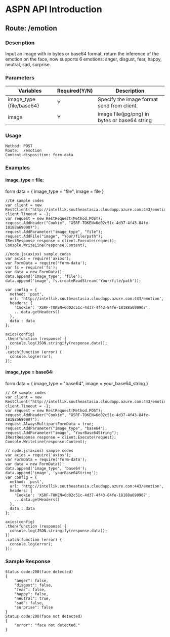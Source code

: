 # ASPN API Introduction

## Route: /emotion
### Description
Input an image with in bytes or base64 format, return the inference of the emotion on the face, now supports 6 emotions:
anger, disgust, fear, happy, neutral, sad, surprise.
### Parameters

|  Variables  |Required(Y/N) | Description  |
|  ----       | ----|        ----  |
| image_type {file/base64} | Y| Specify the image format send from client. |
| image  |Y |image file(jpg/png) in bytes or base64 string |

### Usage
```
Method: POST
Route:  /emotion
Content-disposition: form-data
```
### Examples
#### image_type = file:
form data = {
    image_type = "file",
    image = file
}
```
//C# sample codes
var client = new RestClient("http://intellik.southeastasia.cloudapp.azure.com:443/emotion");
client.Timeout = -1;
var request = new RestRequest(Method.POST);
request.AddHeader("Cookie", "XSRF-TOKEN=6d02c51c-4d37-4f43-84fe-18188a690907");
request.AddParameter("image_type", "file");
request.AddFile("image", "Your/file/path");
IRestResponse response = client.Execute(request);
Console.WriteLine(response.Content);

```
```
//node.js(axios) sample codes
var axios = require('axios');
var FormData = require('form-data');
var fs = require('fs');
var data = new FormData();
data.append('image_type', 'file');
data.append('image', fs.createReadStream('Your/file/path'));

var config = {
  method: 'post',
  url: 'http://intellik.southeastasia.cloudapp.azure.com:443/emotion',
  headers: { 
    'Cookie': 'XSRF-TOKEN=6d02c51c-4d37-4f43-84fe-18188a690907', 
    ...data.getHeaders()
  },
  data : data
};

axios(config)
.then(function (response) {
  console.log(JSON.stringify(response.data));
})
.catch(function (error) {
  console.log(error);
});

```

#### image_type = base64:
form data = {
    image_type = "base64",
    image = your_base64_string
}
```
// C# sample codes
var client = new RestClient("http://intellik.southeastasia.cloudapp.azure.com:443/emotion");
client.Timeout = -1;
var request = new RestRequest(Method.POST);
request.AddHeader("Cookie", "XSRF-TOKEN=6d02c51c-4d37-4f43-84fe-18188a690907");
request.AlwaysMultipartFormData = true;
request.AddParameter("image_type", "base64");
request.AddParameter("image", "YourBase64String");
IRestResponse response = client.Execute(request);
Console.WriteLine(response.Content);

```
```
// node.js(axios) sample codes
var axios = require('axios');
var FormData = require('form-data');
var data = new FormData();
data.append('image_type', 'base64');
data.append('image', 'yourBase64String');
var config = {
  method: 'post',
  url: 'http://intellik.southeastasia.cloudapp.azure.com:443/emotion',
  headers: { 
    'Cookie': 'XSRF-TOKEN=6d02c51c-4d37-4f43-84fe-18188a690907', 
    ...data.getHeaders()
  },
  data : data
};

axios(config)
.then(function (response) {
  console.log(JSON.stringify(response.data));
})
.catch(function (error) {
  console.log(error);
});

```
### Sample Response
```
Status code:200(face detected)
{
    "anger": false,
    "disgust": false,
    "fear": false,
    "happy": false,
    "neutral": true,
    "sad": false,
    "surprise": false
}
Status code:200(face not detected)
{
    "error": "face not detected."
}
```
